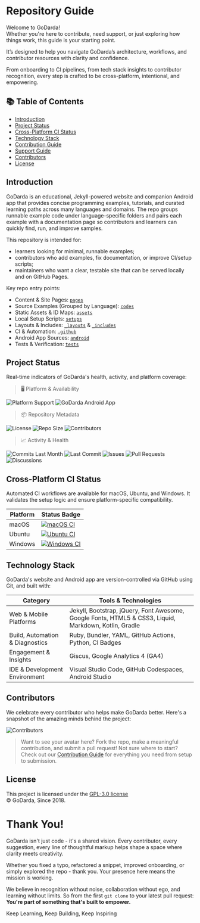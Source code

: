 # Repository Guide

Welcome to GoDarda!  
Whether you're here to contribute, need support, or just exploring how things work, this guide is your starting point.

It’s designed to help you navigate GoDarda’s architecture, workflows, and contributor resources with clarity and confidence.

From onboarding to CI pipelines, from tech stack insights to contributor recognition, every step is crafted to be cross-platform, intentional, and empowering.

## 📚 Table of Contents

- [Introduction](#introduction) 
- [Project Status](#project-status)
- [Cross-Platform CI Status](#cross-platform-ci-status)
- [Technology Stack](#technology-stack)
- [Contribution Guide](CONTRIBUTING.md)
- [Support Guide](SUPPORT.md)
- [Contributors](#contributors)
- [License](#license)

## Introduction

GoDarda is an educational, Jekyll-powered website and companion Android app that provides concise programming examples, tutorials, and curated learning paths across many languages and domains. The repo groups runnable example code under language-specific folders and pairs each example with a documentation page so contributors and learners can quickly find, run, and improve samples.

This repository is intended for:
- learners looking for minimal, runnable examples;
- contributors who add examples, fix documentation, or improve CI/setup scripts;
- maintainers who want a clear, testable site that can be served locally and on GitHub Pages.

Key repo entry points:
- Content & Site Pages: [`pages`](pages/)
- Source Examples (Grouped by Language): [`codes`](codes/)
- Static Assets & ID Maps: [`assets`](assets/)
- Local Setup Scripts: [`setups`](setups/)
- Layouts & Includes: [`_layouts`](_layouts/) & [`_includes`](_includes/)
- CI & Automation: [`.github`](.github/)
- Android App Sources: [`android`](android/)
- Tests & Verification: [`tests`](tests/)

## Project Status

Real-time indicators of GoDarda's health, activity, and platform coverage:

> 🖥️ Platform & Availability

![Platform Support][gdcdhdg] ![GoDarda Android App][gdyzyvk]

> 📦 Repository Metadata

![License][gdycyiw] ![Repo Size][gdypvzk] ![Contributors][gdpgpdw]

> 📈 Activity & Health

![Commits Last Month][gdkgddy] ![Last Commit][gdzveyt] ![Issues][gddaakl] ![Pull Requests][gdwgvye] ![Discussions][gdgnlyl]

## Cross-Platform CI Status
Automated CI workflows are available for macOS, Ubuntu, and Windows. It validates the setup logic and ensure platform-specific compatibility.

| Platform | Status Badge |
|----------|--------------|
| macOS    | [![macOS CI][gdzytwa]][gdzynzx] |
| Ubuntu   | [![Ubuntu CI][gdkvdbh]][gdiagyq] |
| Windows  | [![Windows CI][gdwwzzn]][gdabdte] |

## Technology Stack

GoDarda's website and Android app are version-controlled via GitHub using Git, and built with:

| Category                     | Tools & Technologies                                                                 |
|-----------------------------|----------------------------------------------------------------------------------------|
| Web & Mobile Platforms      | Jekyll, Bootstrap, jQuery, Font Awesome, Google Fonts, HTML5 & CSS3, Liquid, Markdown, Kotlin, Gradle |
| Build, Automation & Diagnostics | Ruby, Bundler, YAML, GitHub Actions, Python, CI Badges                             |
| Engagement & Insights       | Giscus, Google Analytics 4 (GA4)                                                      |
| IDE & Development Environment | Visual Studio Code, GitHub Codespaces, Android Studio                               |

## Contributors

We celebrate every contributor who helps make GoDarda better. Here's a snapshot of the amazing minds behind the project:

![Contributors][gddndwy]

> Want to see your avatar here? Fork the repo, make a meaningful contribution, and submit a pull request!  Not sure where to start? Check out our [Contribution Guide](CONTRIBUTING.md) for everything you need from setup to submission.

## License
This project is licensed under the [GPL-3.0 license][gdaepzd]<br>
© GoDarda, Since 2018.

# Thank You!
GoDarda isn't just code - it's a shared vision. Every contributor, every suggestion, every line of thoughtful markup helps shape a space where clarity meets creativity.

Whether you fixed a typo, refactored a snippet, improved onboarding, or simply explored the repo - thank you. Your presence here means the mission is working.

We believe in recognition without noise, collaboration without ego, and learning without limits. So from the first `git clone` to your latest pull request:  **You're part of something that's built to empower.**

Keep Learning, Keep Building, Keep Inspiring

[gdzwfwc]: https://github.com/godarda/godarda.github.io?tab=MIT-1-ov-file
[gdcdhdg]: https://img.shields.io/badge/platforms-macOS%2C%20Ubuntu%2C%20Windows-blueviolet?logo=microsoft  
[gdyzyvk]: https://img.shields.io/badge/GoDarda-Android%20App-bluegreen?logo=android  
[gdycyiw]: https://img.shields.io/github/license/godarda/godarda.github.io?color=blue&logo=open-source-initiative  
[gdypvzk]: https://img.shields.io/github/repo-size/godarda/godarda.github.io?color=orange&logo=github  
[gdpgpdw]: https://img.shields.io/github/contributors/godarda/godarda.github.io?color=brightgreen&logo=git  
[gdkgddy]: https://img.shields.io/github/commit-activity/m/godarda/godarda.github.io?color=yellow&logo=git  
[gdzveyt]: https://img.shields.io/github/last-commit/godarda/godarda.github.io?color=red&logo=github  
[gddaakl]: https://img.shields.io/github/issues/godarda/godarda.github.io?color=purple&logo=github  
[gdwgvye]: https://img.shields.io/github/issues-pr/godarda/godarda.github.io?color=cyan&logo=github  
[gdgnlyl]: https://img.shields.io/github/discussions/godarda/godarda.github.io?color=gold&logo=github
[gdzytwa]: https://github.com/godarda/godarda.github.io/actions/workflows/macos.yml/badge.svg?branch=develop 
[gdzynzx]: https://github.com/godarda/godarda.github.io/actions/workflows/macos.yml  
[gdkvdbh]: https://github.com/godarda/godarda.github.io/actions/workflows/ubuntu.yml/badge.svg?branch=develop  
[gdiagyq]: https://github.com/godarda/godarda.github.io/actions/workflows/ubuntu.yml  
[gdwwzzn]: https://github.com/godarda/godarda.github.io/actions/workflows/windows.yml/badge.svg?branch=develop  
[gdabdte]: https://github.com/godarda/godarda.github.io/actions/workflows/windows.yml
[gddndwy]: https://contrib.rocks/image?repo=godarda/godarda.github.io
[gdaepzd]: https://github.com/godarda/godarda.github.io/blob/main/LICENSE